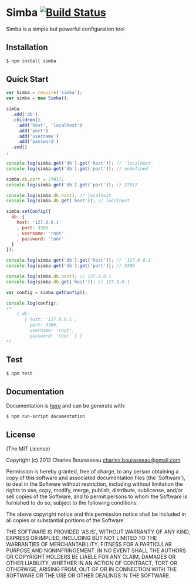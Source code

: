 # Simba [![Build Status](https://secure.travis-ci.org/cbou/simba.js.png)](http://travis-ci.org/cbou/simba.js)

Simba is a simple but powerful configuration tool

## Installation

```bash
$ npm install simba
```

## Quick Start

```javascript
var Simba = require('simba');
var simba = new Simba();

simba
  .add('db')
  .children() 
    .add('host', 'localhost')
    .add('port')
    .add('username')
    .add('password')
  .end()
;

console.log(simba.get('db').get('host')); // 'localhost'
console.log(simba.get('db').get('port')); // undefined

simba.db.port = 27017;
console.log(simba.get('db').get('port')); // 27017

console.log(simba.db.host); // localhost
console.log(simba.db.get('host')); // localhost

simba.setConfig({
  db: {
    host: '127.0.0.1'
    , port: 3306
    , username: 'root'
    , password: 'toor'
  }
});

console.log(simba.get('db').get('host')); // '127.0.0.1'
console.log(simba.get('db').get('port')); // 3306

console.log(simba.db.host); // 127.0.0.1
console.log(simba.db.get('host')); // 127.0.0.1

var config = simba.getConfig();

console.log(config);
/*
    { db: 
       { host: '127.0.0.1',
         port: 3306,
         username: 'root',
         password: 'toor' } }
*/
```

## Test

```bash
$ npm test
```

## Documentation

Documentation is [here](https://github.com/cbou/simba.js/blob/master/doc/api.md) and can be generate with:

    $ npm run-script documentation

## License

(The MIT License)

Copyright (c) 2012 Charles Bourasseau charles.bourasseau@gmail.com

Permission is hereby granted, free of charge, to any person obtaining a copy of this software and associated documentation files (the 'Software'), to deal in the Software without restriction, including without limitation the rights to use, copy, modify, merge, publish, distribute, sublicense, and/or sell copies of the Software, and to permit persons to whom the Software is furnished to do so, subject to the following conditions:

The above copyright notice and this permission notice shall be included in all copies or substantial portions of the Software.

THE SOFTWARE IS PROVIDED 'AS IS', WITHOUT WARRANTY OF ANY KIND, EXPRESS OR IMPLIED, INCLUDING BUT NOT LIMITED TO THE WARRANTIES OF MERCHANTABILITY, FITNESS FOR A PARTICULAR PURPOSE AND NONINFRINGEMENT. IN NO EVENT SHALL THE AUTHORS OR COPYRIGHT HOLDERS BE LIABLE FOR ANY CLAIM, DAMAGES OR OTHER LIABILITY, WHETHER IN AN ACTION OF CONTRACT, TORT OR OTHERWISE, ARISING FROM, OUT OF OR IN CONNECTION WITH THE SOFTWARE OR THE USE OR OTHER DEALINGS IN THE SOFTWARE.